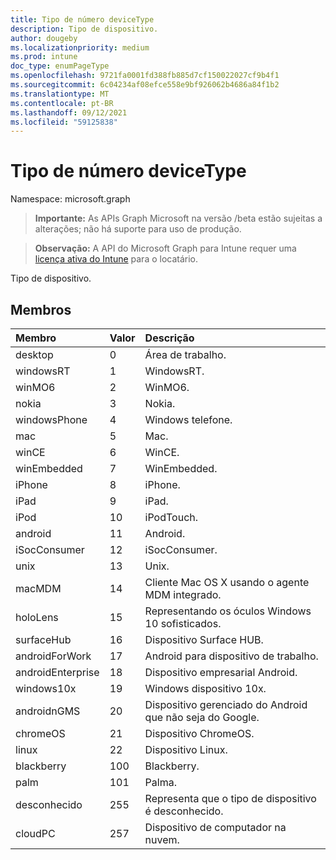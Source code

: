 ```yaml
---
title: Tipo de número deviceType
description: Tipo de dispositivo.
author: dougeby
ms.localizationpriority: medium
ms.prod: intune
doc_type: enumPageType
ms.openlocfilehash: 9721fa0001fd388fb885d7cf150022027cf9b4f1
ms.sourcegitcommit: 6c04234af08efce558e9bf926062b4686a84f1b2
ms.translationtype: MT
ms.contentlocale: pt-BR
ms.lasthandoff: 09/12/2021
ms.locfileid: "59125838"
---
```

# <a name="devicetype-enum-type"></a>Tipo de número deviceType

Namespace: microsoft.graph

> **Importante:** As APIs Graph Microsoft na versão /beta estão sujeitas a alterações; não há suporte para uso de produção.

> **Observação:** A API do Microsoft Graph para Intune requer uma [licença ativa do Intune](https://go.microsoft.com/fwlink/?linkid=839381) para o locatário.

Tipo de dispositivo.

## <a name="members"></a>Membros
|Membro|Valor|Descrição|
|:---|:---|:---|
|desktop|0|Área de trabalho.|
|windowsRT|1|WindowsRT.|
|winMO6|2|WinMO6.|
|nokia|3|Nokia.|
|windowsPhone|4 |Windows telefone.|
|mac|5 |Mac.|
|winCE|6 |WinCE.|
|winEmbedded|7 |WinEmbedded.|
|iPhone|8 |iPhone.|
|iPad|9 |iPad.|
|iPod|10 |iPodTouch.|
|android|11|Android.|
|iSocConsumer|12 |iSocConsumer.|
|unix|13|Unix.|
|macMDM|14 |Cliente Mac OS X usando o agente MDM integrado.|
|holoLens|15 |Representando os óculos Windows 10 sofisticados.|
|surfaceHub|16 |Dispositivo Surface HUB.|
|androidForWork|17 |Android para dispositivo de trabalho.|
|androidEnterprise|18 |Dispositivo empresarial Android.|
|windows10x|19|Windows dispositivo 10x.|
|androidnGMS|20|Dispositivo gerenciado do Android que não seja do Google.|
|chromeOS| 21 |Dispositivo ChromeOS.|
|linux|22|Dispositivo Linux.|
|blackberry|100|Blackberry.|
|palm|101|Palma.|
|desconhecido|255|Representa que o tipo de dispositivo é desconhecido.|
|cloudPC|257|Dispositivo de computador na nuvem.|



